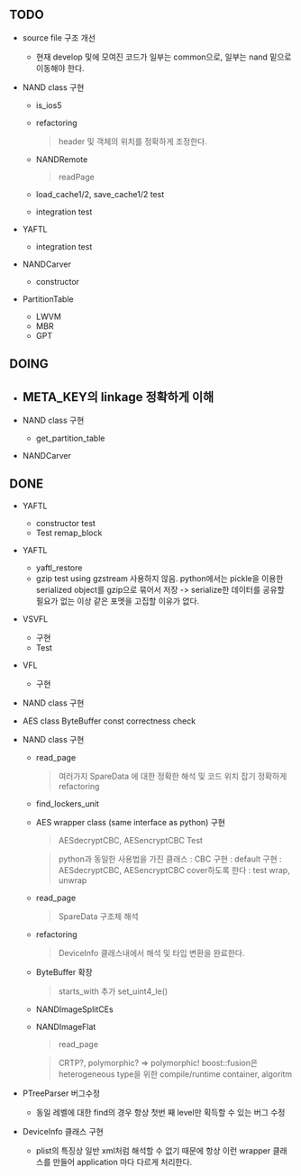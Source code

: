 ## TODO
  * source file 구조 개선
    - 현재 develop 및에 모여진 코드가 일부는 common으로, 일부는 nand 밑으로 이동해야 한다.

  * NAND class 구현
    - is_ios5

    - refactoring
      > header 및 객체의 위치를 정확하게 조정한다.

    - NANDRemote
      > readPage

    - load_cache1/2, save_cache1/2 test

    - integration test

  * YAFTL
    - integration test

  * NANDCarver
    - constructor

  * PartitionTable
    - LWVM
    - MBR
    - GPT

## DOING
  * META_KEY의 linkage 정확하게 이해
    - 

  * NAND class 구현
    - get_partition_table

  * NANDCarver

## DONE
  * YAFTL
    - constructor test
    - Test remap_block

  * YAFTL
    - yaftl_restore
    - gzip test using gzstream
      사용하지 않음. python에서는 pickle을 이용한 serialized object를 gzip으로 묶어서 저장 
      -> serialize한 데이터를 공유할 필요가 없는 이상 같은 포멧을 고집할 이유가 없다.

  * VSVFL
    - 구현
    - Test

  * VFL
    - 구현

  * NAND class 구현

  * AES class ByteBuffer const correctness check

  * NAND class 구현
    - read\_page
      > 여러가지 SpareData 에 대한 정확한 해석 및
        코드 위치 잡기 정확하게 refactoring

    - find\_lockers\_unit

    - AES wrapper class (same interface as python) 구현
      > AESdecryptCBC, AESencryptCBC Test

      > python과 동일한 사용법을 가진 클래스
        : CBC 구현
        : default 구현
        : AESdecryptCBC, AESencryptCBC cover하도록 한다
        : test wrap, unwrap

    - read\_page
      > SpareData 구조체 해석

    - refactoring
      > DeviceInfo 클래스내에서 해석 및 타입 변환을 완료한다.

    - ByteBuffer 확장
      > starts_with 추가
      > set_uint4_le()

    - NANDImageSplitCEs

    - NANDImageFlat
      > read_page

      > CRTP?, polymorphic? => polymorphic!
        boost::fusion은 heterogeneous type을 위한 compile/runtime container, algoritm

  * PTreeParser 버그수정
    - 동일 레벨에 대한 find의 경우 항상 첫번 째 level만 획득할 수 있는 버그 수정
  
  * DeviceInfo 클래스 구현
    - plist의 특징상 일반 xml처럼 해석할 수 없기 때문에 항상 이런 wrapper 클래스를 만들어
      application 마다 다르게 처리한다.
